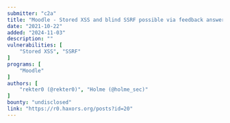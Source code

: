 ```yaml
---
submitter: "c2a"
title: "Moodle - Stored XSS and blind SSRF possible via feedback answer text"
date: "2021-10-22"
added: "2024-11-03"
description: ""
vulnerabilities: [
    "Stored XSS", "SSRF"
]
programs: [
    "Moodle"
]
authors: [
    "rekter0 (@rekter0)", "Holme (@holme_sec)"
]
bounty: "undisclosed"
link: "https://r0.haxors.org/posts?id=20"
---
```




